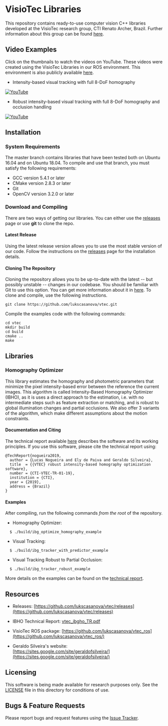# VisioTec Libraries #

This repository contains ready-to-use computer vision C++ libraries developed at the VisioTec research group, CTI Renato Archer, Brazil. Further information about this group can be found [here](https://sites.google.com/site/geraldofsilveira/talks#TOC-Project-VISIOTEC-in-5-slides).

## Video Examples ##

Click on the thumbnails to watch the videos on YouTube. These videos were created using the VisioTec Libraries in our ROS environment. This environment is also publicly available [here](https://github.com/lukscasanova/vtec_ros).

* Intensity-based visual tracking with full 8-DoF homography

[![YouTube](https://img.youtube.com/vi/r7kZLqQ5xbI/0.jpg)](https://www.youtube.com/watch?v=r7kZLqQ5xbI)

* Robust intensity-based visual tracking with full 8-DoF homography and occlusion handling

[![YouTube](https://img.youtube.com/vi/qhAFe8IbIHc/0.jpg)](https://www.youtube.com/watch?v=qhAFe8IbIHc)

## Installation ##

### System Requirements ###

The master branch contains libraries that have been tested both on Ubuntu 16.04 and on Ubuntu 18.04. 
To compile and use that branch, you must satisfy the following requirements:

* GCC version 5.4.1 or later
* CMake version 2.8.3 or later
* Git
* OpenCV version 3.2.0 or later

### Download and Compiling ###

There are two ways of getting our libraries. You can either use the [releases](https://github.com/lukscasanova/vtec/releases) page or use **git** to clone the repo.

#### Latest Release ####

Using the latest release version allows you to use the most stable version of our code. Follow the instructions on the [releases](https://github.com/lukscasanova/vtec/releases) page for the installation details.

#### Cloning The Repository ####

Cloning the repository allows you to be up-to-date with the latest -- but possibly unstable -- changes in our codebase. You should be familiar with Git to use this option. You can get more information about it in [here](https://help.github.com/articles/set-up-git). To clone and compile, use the following instructions.

```
git clone https://github.com/lukscasanova/vtec.git
```


Compile the examples code with the following commands:

```
cd vtec
mkdir build
cd build
cmake ..
make
```

## Libraries ##

### Homography Optimizer ###

This library estimates the homography and photometric parameters that minimize the pixel intensity-based error between the reference the current images. This algorithm is called Intensity-Based Homography Optimizer (IBHO), as it is uses a direct approach to the estimation, i.e. with no intermediate steps such as feature extraction or matching, and is robust to global illumination changes and partial occlusions. We also offer 3 variants of the algorithm, which make different assumptions about the motion constraints.


#### Documentation and Citing ####

The technical report available [here](https://github.com/lukscasanova/vtec/blob/master/vtec_ibgho_TR.pdf) describes the software and its working principles. If you use this software, please cite the technical report using:

```
@TechReport{nogueira2019,
  author = {Lucas Nogueira and Ely de Paiva and Geraldo Silveira},
  title  = {{VTEC} robust intensity-based homography optimization software},
  number = {CTI-VTEC-TR-01-19},
  institution = {CTI},
  year = {2019},
  address = {Brazil}
}
```

#### Examples ####

After compiling, run the following commands *from the root* of the repository.

* Homography Optimizer: 
```
  $ ./build/ibg_optimize_homography_example
```

* Visual Tracking:
```
  $ ./build/ibg_tracker_with_predictor_example
```

* Visual Tracking Robust to Partial Occlusion:
```
  $ ./build/ibg_tracker_robust_example
```

More details on the examples can be found on the [technical report](https://github.com/lukscasanova/vtec/blob/opencv/vtec_ibgho_TR.pdf).



## Resources ##

* Releases: [https://github.com/lukscasanova/vtec/releases](https://github.com/lukscasanova/vtec/releases)

* IBHO Technical Report: [vtec_ibgho_TR.pdf](https://github.com/lukscasanova/vtec/blob/master/vtec_ibgho_TR.pdf)

* VisioTec ROS package: [https://github.com/lukscasanova/vtec_ros](https://github.com/lukscasanova/vtec_ros/)

* Geraldo Silveira's website: [https://sites.google.com/site/geraldofsilveira/](https://sites.google.com/site/geraldofsilveira/)


## Licensing ##

This software is being made available for research purposes only.  See the [LICENSE](LICENSE.txt) file in this directory for conditions of use.


## Bugs & Feature Requests

Please report bugs and request features using the [Issue Tracker](https://github.com/lukscasanova/vtec/issues).
